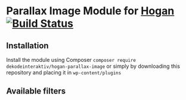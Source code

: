 # Parallax Image Module for [Hogan](https://github.com/dekodeinteraktiv/hogan-parallax-image) [![Build Status](https://travis-ci.org/DekodeInteraktiv/hogan-parallax-image.svg?branch=master)](https://travis-ci.org/DekodeInteraktiv/hogan-image)

## Installation
Install the module using Composer `composer require dekodeinteraktiv/hogan-parallax-image` or simply by downloading this repository and placing it in `wp-content/plugins`

## Available filters

